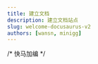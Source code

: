 ```yaml
---
title: 建立文档
description: 建立文档站点
slug: welcome-docusaurus-v2
authors: [wansn, minigg]
---
```


/* 快马加编 */